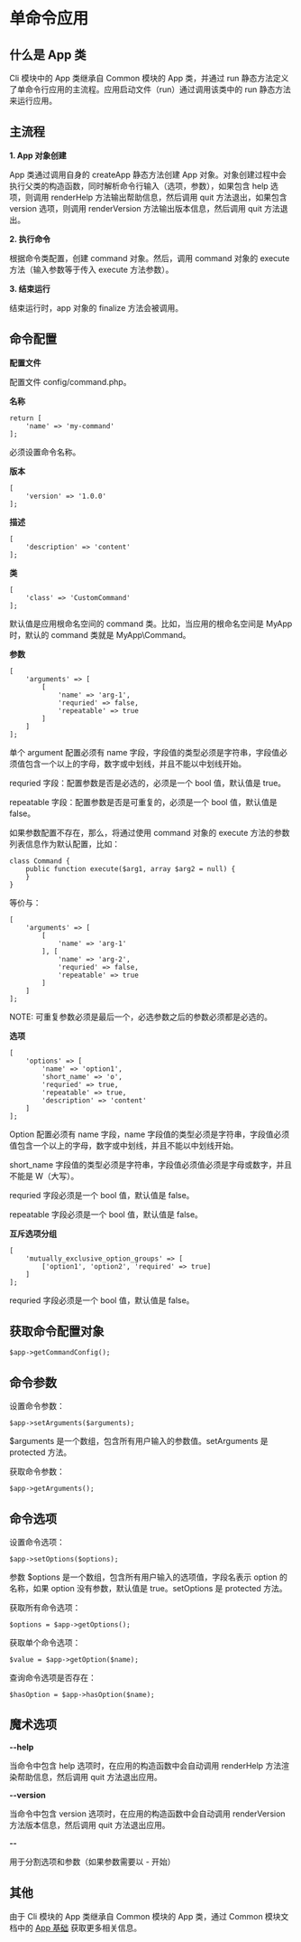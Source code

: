# 单命令应用
## 什么是 App 类
Cli 模块中的 App 类继承自 Common 模块的 App 类，并通过 run 静态方法定义了单命令行应用的主流程。应用启动文件（run）通过调用该类中的 run 静态方法来运行应用。

## 主流程
**1. App 对象创建**

App 类通过调用自身的 createApp 静态方法创建 App 对象。对象创建过程中会执行父类的构造函数，同时解析命令行输入（选项，参数），如果包含 help 选项，则调用 renderHelp 方法输出帮助信息，然后调用 quit 方法退出，如果包含 version 选项，则调用 renderVersion 方法输出版本信息，然后调用 quit 方法退出。

**2. 执行命令**

根据命令类配置，创建 command 对象。然后，调用 command 对象的 execute 方法（输入参数等于传入 execute 方法参数）。

**3. 结束运行**

结束运行时，app 对象的 finalize 方法会被调用。

## 命令配置
**配置文件**

配置文件 config/command.php。

**名称**

```.php
return [
    'name' => 'my-command'
];
```
必须设置命令名称。

**版本**

```.php
[
    'version' => '1.0.0'
];
```

**描述**
```.php
[
    'description' => 'content'
];
```

**类**
```.php
[
    'class' => 'CustomCommand'
];
```
默认值是应用根命名空间的 command 类。比如，当应用的根命名空间是 MyApp 时，默认的 command 类就是 MyApp\Command。

**参数**
```.php
[
    'arguments' => [
        [
            'name' => 'arg-1',
            'requried' => false,
            'repeatable' => true
        ]
    ]
];
```
单个 argument 配置必须有 name 字段，字段值的类型必须是字符串，字段值必须值包含一个以上的字母，数字或中划线，并且不能以中划线开始。

requried 字段：配置参数是否是必选的，必须是一个 bool 值，默认值是 true。

repeatable 字段：配置参数是否是可重复的，必须是一个 bool 值，默认值是 false。

如果参数配置不存在，那么，将通过使用 command 对象的 execute 方法的参数列表信息作为默认配置，比如：
```.php
class Command {
    public function execute($arg1, array $arg2 = null) {
    }
}
```
等价与：
```.php
[
    'arguments' => [
        [
            'name' => 'arg-1'
        ], [
            'name' => 'arg-2',
            'requried' => false,
            'repeatable' => true
        ]
    ]
];
```
NOTE: 可重复参数必须是最后一个，必选参数之后的参数必须都是必选的。

**选项**
```.php
[
    'options' => [
        'name' => 'option1',
        'short_name' => 'o',
        'requried' => true,
        'repeatable' => true,
        'description' => 'content'
    ]
];
```

Option 配置必须有 name 字段，name 字段值的类型必须是字符串，字段值必须值包含一个以上的字母，数字或中划线，并且不能以中划线开始。

short_name 字段值的类型必须是字符串，字段值必须值必须是字母或数字，并且不能是 W（大写）。

requried 字段必须是一个 bool 值，默认值是 false。

repeatable 字段必须是一个 bool 值，默认值是 false。

**互斥选项分组**
```.php
[
    'mutually_exclusive_option_groups' => [
        ['option1', 'option2', 'required' => true]
    ]
];
```

requried 字段必须是一个 bool 值，默认值是 false。

## 获取命令配置对象
```.php
$app->getCommandConfig();
```

## 命令参数
设置命令参数：
```.php
$app->setArguments($arguments);
```
$arguments 是一个数组，包含所有用户输入的参数值。setArguments 是 protected 方法。

获取命令参数：
```.php
$app->getArguments();
```
## 命令选项
设置命令选项：
```.php
$app->setOptions($options);
```
参数 $options 是一个数组，包含所有用户输入的选项值，字段名表示 option 的名称，如果 option 没有参数，默认值是 true。setOptions 是 protected 方法。

获取所有命令选项：
```.php
$options = $app->getOptions();
```
获取单个命令选项：
```.php
$value = $app->getOption($name);
```
查询命令选项是否存在：
```.php
$hasOption = $app->hasOption($name);
```
## 魔术选项
**--help**

当命令中包含 help 选项时，在应用的构造函数中会自动调用 renderHelp 方法渲染帮助信息，然后调用 quit 方法退出应用。 

**--version**

当命令中包含 version 选项时，在应用的构造函数中会自动调用 renderVersion 方法版本信息，然后调用 quit 方法退出应用。 

**--**

用于分割选项和参数（如果参数需要以 - 开始）

## 其他
由于 Cli 模块的 App 类继承自 Common 模块的 App 类，通过 Common 模块文档中的 [App 基础](/cn/manual/common/app_basics) 获取更多相关信息。
